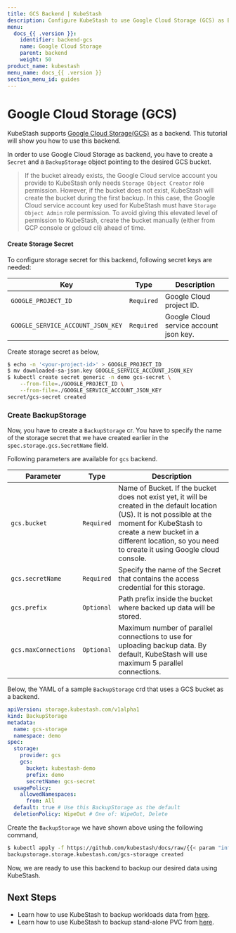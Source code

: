 ```yaml
---
title: GCS Backend | KubeStash
description: Configure KubeStash to use Google Cloud Storage (GCS) as Backend.
menu:
  docs_{{ .version }}:
    identifier: backend-gcs
    name: Google Cloud Storage
    parent: backend
    weight: 50
product_name: kubestash
menu_name: docs_{{ .version }}
section_menu_id: guides
---
```


# Google Cloud Storage (GCS)

KubeStash supports [Google Cloud Storage(GCS)](https://cloud.google.com/storage/) as a backend. This tutorial will show you how to use this backend.

In order to use Google Cloud Storage as backend, you have to create a `Secret` and a `BackupStorage` object pointing to the desired GCS bucket.

> If the bucket already exists, the Google Cloud service account you provide to KubeStash only needs `Storage Object Creator` role permission. However, if the bucket does not exist, KubeStash  will create the bucket during the first backup. In this case, the Google Cloud service account key used for KubeStash must have `Storage Object Admin` role permission. To avoid giving this elevated level of permission to KubeStash, create the bucket manually (either from GCP console or gcloud cli) ahead of time.

#### Create Storage Secret

To configure storage secret for this backend, following secret keys are needed:

|                Key                |    Type    |                         Description                         |
| --------------------------------- | ---------- | ----------------------------------------------------------- |
| `GOOGLE_PROJECT_ID`               | `Required` | Google Cloud project ID.                                    |
| `GOOGLE_SERVICE_ACCOUNT_JSON_KEY` | `Required` | Google Cloud service account json key.                      |

Create storage secret as below,

```bash
$ echo -n '<your-project-id>' > GOOGLE_PROJECT_ID
$ mv downloaded-sa-json.key GOOGLE_SERVICE_ACCOUNT_JSON_KEY
$ kubectl create secret generic -n demo gcs-secret \
    --from-file=./GOOGLE_PROJECT_ID \
    --from-file=./GOOGLE_SERVICE_ACCOUNT_JSON_KEY
secret/gcs-secret created
```

### Create BackupStorage

Now, you have to create a `BackupStorage` cr. You have to specify the name of the storage secret that we have created earlier in the `spec.storage.gcs.SecretName` field.

Following parameters are available for `gcs` backend.

| Parameter            |    Type    | Description                                                                                                                                                                                                                                            |
|----------------------| ---------- |--------------------------------------------------------------------------------------------------------------------------------------------------------------------------------------------------------------------------------------------------------|
| `gcs.bucket`         | `Required` | Name of Bucket. If the bucket does not exist yet, it will be created in the default location (US). It is not possible at the moment for KubeStash to create a new bucket in a different location, so you need to create it using Google cloud console. |
| `gcs.secretName`     | `Required` | Specify the name of the Secret that contains the access credential for this storage.                                                                                                                                                                   |
| `gcs.prefix`         | `Optional` | Path prefix inside the bucket where backed up data will be stored.                                                                                                                                                                                     |
| `gcs.maxConnections` | `Optional` | Maximum number of parallel connections to use for uploading backup data. By default, KubeStash will use maximum 5 parallel connections.                                                                                                                |

Below, the YAML of a sample `BackupStorage` crd that uses a GCS bucket as a backend.

```yaml
apiVersion: storage.kubestash.com/v1alpha1
kind: BackupStorage
metadata:
  name: gcs-storage
  namespace: demo
spec:
  storage:
    provider: gcs
    gcs:
      bucket: kubestash-demo
      prefix: demo
      secretName: gcs-secret
  usagePolicy:
    allowedNamespaces:
      from: All
  default: true # Use this BackupStorage as the default
  deletionPolicy: WipeOut # One of: WipeOut, Delete
```

Create the `BackupStorage` we have shown above using the following command,

```bash
$ kubectl apply -f https://github.com/kubestash/docs/raw/{{< param "info.version" >}}/docs/guides/backends/gcs/examples/gcs.yaml
backupstorage.storage.kubestash.com/gcs-storaqge created

```

Now, we are ready to use this backend to backup our desired data using KubeStash.

## Next Steps

- Learn how to use KubeStash to backup workloads data from [here](/docs/guides/workloads/overview/index.md).
- Learn how to use KubeStash to backup stand-alone PVC from [here](/docs/guides/volumes/overview/index.md).

